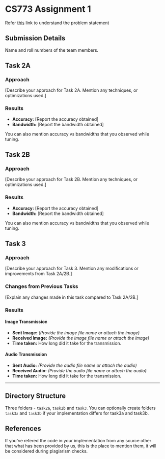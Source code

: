 # CS773 Assignment 1

Refer [this](https://docs.google.com/document/d/1a77P4xrjjIW19FLUkyICbp5-0GycmheJxvPIxOFUmTA/edit?usp=sharing) link to understand the problem statement


## Submission Details
Name and roll numbers of the team members.


## Task 2A
### Approach
[Describe your approach for Task 2A. Mention any techniques, or optimizations used.]

### Results
- **Accuracy:** [Report the accuracy obtained]
- **Bandwidth:** [Report the bandwidth obtained]

You can also mention accuracy vs bandwidths that you observed while tuning.

## Task 2B
### Approach
[Describe your approach for Task 2B. Mention any techniques, or optimizations used.]

### Results
- **Accuracy:** [Report the accuracy obtained]
- **Bandwidth:** [Report the bandwidth obtained]

You can also mention accuracy vs bandwidths that you observed while tuning.


## Task 3
### Approach
[Describe your approach for Task 3. Mention any modifications or improvements from Task 2A/2B.]

### Changes from Previous Tasks
[Explain any changes made in this task compared to Task 2A/2B.]

### Results
#### Image Transmission
- **Sent Image:** *(Provide the image file name or attach the image)*
- **Received Image:** *(Provide the image file name or attach the image)*
- **Time taken:** How long did it take for the transmission.


#### Audio Transmission
- **Sent Audio:** *(Provide the audio file name or attach the audio)*
- **Received Audio:** *(Provide the audio file name or attach the audio)*
- **Time taken:** How long did it take for the transmission.

---

## Directory Structure
Three folders - `task2a`, `task2b` and `task3`. You can optionally create folders `task3a` and `task3b` if your implementation differs for task3a and task3b.


## References
If you've refered the code in your implementation from any source other that what has been provided by us, this is the place to mention them, it will be considered during plagiarism checks.